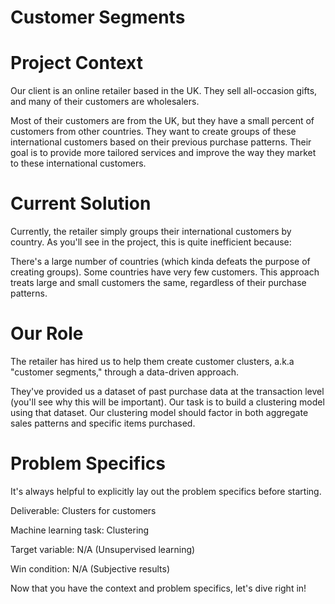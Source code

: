 # Customer Segments


# Project Context
Our client is an online retailer based in the UK. They sell all-occasion gifts, and many of their customers are wholesalers.

Most of their customers are from the UK, but they have a small percent of customers from other countries.
They want to create groups of these international customers based on their previous purchase patterns.
Their goal is to provide more tailored services and improve the way they market to these international customers.

# Current Solution
Currently, the retailer simply groups their international customers by country. As you'll see in the project, this is quite inefficient because:

There's a large number of countries (which kinda defeats the purpose of creating groups).
Some countries have very few customers.
This approach treats large and small customers the same, regardless of their purchase patterns.

# Our Role
The retailer has hired us to help them create customer clusters, a.k.a "customer segments," through a data-driven approach.

They've provided us a dataset of past purchase data at the transaction level (you'll see why this will be important).
Our task is to build a clustering model using that dataset.
Our clustering model should factor in both aggregate sales patterns and specific items purchased.

# Problem Specifics
It's always helpful to explicitly lay out the problem specifics before starting.

Deliverable: Clusters for customers

Machine learning task: Clustering

Target variable: N/A (Unsupervised learning)

Win condition: N/A (Subjective results)

Now that you have the context and problem specifics, let's dive right in!

